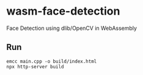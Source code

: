 # wasm-face-detection
Face Detection using dlib/OpenCV in WebAssembly

## Run

```
emcc main.cpp -o build/index.html
npx http-server build
```